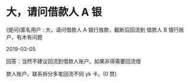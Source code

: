 # 大，请问借款人 A 银

(提问)匿名用户 : 大，请问借款人 A 银行放款，截断后回流到 借款人 B 银行账户，有木有问题

2019-03-05

回答：当然不建议回流到借款人账户。如果非得需要回流借

款人账户，联系拆分多笔回流不同 yk 卡。(0 赞)